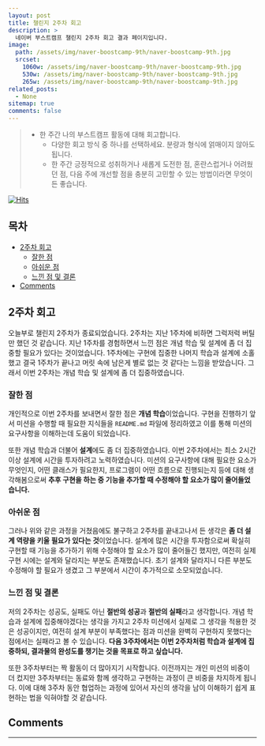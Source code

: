 ```yaml
---
layout: post
title: 챌린지 2주차 회고
description: >
  네이버 부스트캠프 챌린지 2주차 회고 결과 페이지입니다.
image:
  path: /assets/img/naver-boostcamp-9th/naver-boostcamp-9th.jpg
  srcset:
    1060w: /assets/img/naver-boostcamp-9th/naver-boostcamp-9th.jpg
    530w: /assets/img/naver-boostcamp-9th/naver-boostcamp-9th.jpg
    265w: /assets/img/naver-boostcamp-9th/naver-boostcamp-9th.jpg
related_posts:
  - None
sitemap: true
comments: false
---
```


> - 한 주간 나의 부스트캠프 활동에 대해 회고합니다.
>   - 다양한 회고 방식 중 하나를 선택하세요. 분량과 형식에 얽매이지 않아도 됩니다.
>   - 한 주간 긍정적으로 성취하거나 새롭게 도전한 점, 혼란스럽거나 어려웠던 점, 다음 주에 개선할 점을 충분히 고민할 수 있는 방법이라면 무엇이든 좋습니다.

[![Hits](https://hits.seeyoufarm.com/api/count/incr/badge.svg?url=https%3A%2F%2Fhyunjinno.github.io%2Fnaver-boostcamp-9th%2F2024-07-26-challenge-day10%2F&count_bg=%2379C83D&title_bg=%23555555&icon=&icon_color=%23E7E7E7&title=hits&edge_flat=false)](https://hits.seeyoufarm.com)

<h2> 목차 </h2>

- [2주차 회고](#2주차-회고)
  - [잘한 점](#잘한-점)
  - [아쉬운 점](#아쉬운-점)
  - [느낀 점 및 결론](#느낀-점-및-결론)
- [Comments](#comments)

## 2주차 회고

오늘부로 챌린지 2주차가 종료되었습니다. 2주차는 지난 1주차에 비하면 그럭저럭 버틸만 했던 것 같습니다. 지난 1주차를 경험하면서 느낀 점은 개념 학습 및 설계에 좀 더 집중할 필요가 있다는 것이었습니다. 1주차에는 구현에 집중한 나머지 학습과 설계에 소홀했고 결국 1주차가 끝나고 머릿 속에 남은게 별로 없는 것 같다는 느낌을 받았습니다. 그래서 이번 2주차는 개념 학습 및 설계에 좀 더 집중하였습니다.

### 잘한 점

개인적으로 이번 2주차를 보내면서 잘한 점은 **개념 학습**이었습니다. 구현을 진행하기 앞서 미션을 수행할 때 필요한 지식들을 `README.md` 파일에 정리하였고 이를 통해 미션의 요구사항을 이해하는데 도움이 되었습니다.

또한 개념 학습과 더불어 **설계**에도 좀 더 집중하였습니다. 이번 2주차에서는 최소 2시간 이상 설계에 시간을 투자하려고 노력하였습니다. 미션의 요구사항에 대해 필요한 요소가 무엇인지, 어떤 클래스가 필요한지, 프로그램이 어떤 흐름으로 진행되는지 등에 대해 생각해봄으로써 **추후 구현을 하는 중 기능을 추가할 때 수정해야 할 요소가 많이 줄어들었습니다.**

### 아쉬운 점

그러나 위와 같은 과정을 거쳤음에도 불구하고 2주차를 끝내고나서 든 생각은 **좀 더 설계 역량을 키울 필요가 있다는 것**이었습니다. 설계에 많은 시간을 투자함으로써 확실히 구현할 때 기능을 추가하기 위해 수정해야 할 요소가 많이 줄어들긴 했지만, 여전히 실제 구현 시에는 설계와 달라지는 부분도 존재했습니다. 초기 설계와 달라지니 다른 부분도 수정해야 할 필요가 생겼고 그 부분에서 시간이 추가적으로 소모되었습니다.

### 느낀 점 및 결론

저의 2주차는 성공도, 실패도 아닌 **절반의 성공**과 **절반의 실패**라고 생각합니다. 개념 학습과 설계에 집중해야겠다는 생각을 가지고 2주차 미션에서 실제로 그 생각을 적용한 것은 성공이지만, 여전히 설계 부분이 부족했다는 점과 미션을 완벽히 구현하지 못했다는 점에서는 실패라고 볼 수 있습니다.
**다음 3주차에서는 이번 2주차처럼 학습과 설계에 집중하되, 결과물의 완성도를 챙기는 것을 목표로 하고 싶습니다.**

또한 3주차부터는 짝 활동이 더 많아지기 시작합니다. 이전까지는 개인 미션의 비중이 더 컸지만 3주차부터는 동료와 함께 생각하고 구현하는 과정이 큰 비중을 차지하게 됩니다. 이에 대해 3주차 동안 협업하는 과정에 있어서 자신의 생각을 남이 이해하기 쉽게 표현하는 법을 익혀야할 것 같습니다.

## Comments

<hr />
<script
  src="https://utteranc.es/client.js"
  repo="HyunJinNo/HyunJinNo.github.io"
  issue-term="pathname"
  theme="github-light"
  crossorigin="anonymous"
  async
></script>
